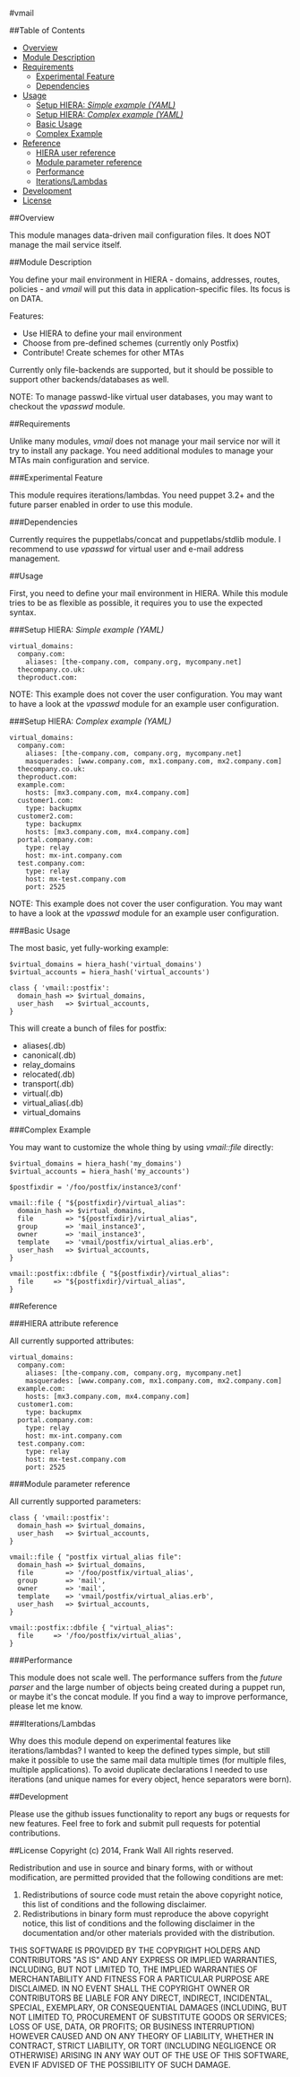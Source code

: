 #vmail

##Table of Contents

- [Overview](#overview)
- [Module Description](#module-description)
- [Requirements](#requirements)
  - [Experimental Feature](#experimental-feature)
  - [Dependencies](#dependencies)
- [Usage](#usage)
  - [Setup HIERA: _Simple example (YAML)_](#setup-hiera-_simple-example-yaml_)
  - [Setup HIERA: _Complex example (YAML)_](#setup-hiera-_complex-example-yaml_)
  - [Basic Usage](#basic-usage)
  - [Complex Example](#complex-example)
- [Reference](#reference)
  - [HIERA user reference](#hiera-user-reference)
  - [Module parameter reference](#module-parameter-reference)
  - [Performance](#performance)
  - [Iterations/Lambdas](#iterationslambdas)
- [Development](#development)
- [License](#license)

##Overview

This module manages data-driven mail configuration files. It does NOT manage the mail service itself.

##Module Description

You define your mail environment in HIERA - domains, addresses, routes, policies - and _vmail_ will put this data in application-specific files. Its focus is on DATA.

Features:

* Use HIERA to define your mail environment
* Choose from pre-defined schemes (currently only Postfix)
* Contribute! Create schemes for other MTAs

Currently only file-backends are supported, but it should be possible to support other backends/databases as well.

NOTE: To manage passwd-like virtual user databases, you may want to checkout the _vpasswd_ module.

##Requirements

Unlike many modules, _vmail_ does not manage your mail service nor will it try to install any package. You need additional modules to manage your MTAs main configuration and service.

###Experimental Feature

This module requires iterations/lambdas. You need puppet 3.2+ and the future parser enabled in order to use this module.

###Dependencies

Currently requires the puppetlabs/concat and puppetlabs/stdlib module.
I recommend to use _vpasswd_ for virtual user and e-mail address management.

##Usage

First, you need to define your mail environment in HIERA. While this module tries to be as flexible as possible, it requires you to use the expected syntax.

###Setup HIERA: _Simple example (YAML)_

    virtual_domains:
      company.com:
        aliases: [the-company.com, company.org, mycompany.net]
      thecompany.co.uk:
      theproduct.com:

NOTE: This example does not cover the user configuration. You may want to have a look at the _vpasswd_ module for an example user configuration.

###Setup HIERA: _Complex example (YAML)_

    virtual_domains:
      company.com:
        aliases: [the-company.com, company.org, mycompany.net]
        masquerades: [www.company.com, mx1.company.com, mx2.company.com]
      thecompany.co.uk:
      theproduct.com:
      example.com:
        hosts: [mx3.company.com, mx4.company.com]
      customer1.com:
        type: backupmx
      customer2.com:
        type: backupmx
        hosts: [mx3.company.com, mx4.company.com]
      portal.company.com:
        type: relay
        host: mx-int.company.com
      test.company.com:
        type: relay
        host: mx-test.company.com
        port: 2525

NOTE: This example does not cover the user configuration. You may want to have a look at the _vpasswd_ module for an example user configuration.

###Basic Usage

The most basic, yet fully-working example:

    $virtual_domains = hiera_hash('virtual_domains')
    $virtual_accounts = hiera_hash('virtual_accounts')

    class { 'vmail::postfix':
      domain_hash => $virtual_domains,
      user_hash   => $virtual_accounts,
    }

This will create a bunch of files for postfix:

* aliases(.db)
* canonical(.db)
* relay_domains
* relocated(.db)
* transport(.db)
* virtual(.db)
* virtual_alias(.db)
* virtual_domains

###Complex Example

You may want to customize the whole thing by using  _vmail::file_ directly:

    $virtual_domains = hiera_hash('my_domains')
    $virtual_accounts = hiera_hash('my_accounts')

    $postfixdir = '/foo/postfix/instance3/conf'

    vmail::file { "${postfixdir}/virtual_alias":
      domain_hash => $virtual_domains,
      file        => "${postfixdir}/virtual_alias",
      group       => 'mail_instance3',
      owner       => 'mail_instance3',
      template    => 'vmail/postfix/virtual_alias.erb',
      user_hash   => $virtual_accounts,
    }

    vmail::postfix::dbfile { "${postfixdir}/virtual_alias":
      file     => "${postfixdir}/virtual_alias",
    }

##Reference

###HIERA attribute reference

All currently supported attributes:

    virtual_domains:
      company.com:
        aliases: [the-company.com, company.org, mycompany.net]
        masquerades: [www.company.com, mx1.company.com, mx2.company.com]
      example.com:
        hosts: [mx3.company.com, mx4.company.com]
      customer1.com:
        type: backupmx
      portal.company.com:
        type: relay
        host: mx-int.company.com
      test.company.com:
        type: relay
        host: mx-test.company.com
        port: 2525

###Module parameter reference

All currently supported parameters:

    class { 'vmail::postfix':
      domain_hash => $virtual_domains,
      user_hash   => $virtual_accounts,
    }

    vmail::file { "postfix virtual_alias file":
      domain_hash => $virtual_domains,
      file        => '/foo/postfix/virtual_alias',
      group       => 'mail',
      owner       => 'mail',
      template    => 'vmail/postfix/virtual_alias.erb',
      user_hash   => $virtual_accounts,
    }

    vmail::postfix::dbfile { "virtual_alias":
      file     => '/foo/postfix/virtual_alias',
    }

###Performance

This module does not scale well. The performance suffers from the _future parser_ and the large number of objects being created during a puppet run, or maybe it's the concat module. If you find a way to improve performance, please let me know.

###Iterations/Lambdas

Why does this module depend on experimental features like iterations/lambdas? I wanted to keep the defined types simple, but still make it possible to use the same mail data multiple times (for multiple files, multiple applications). To avoid duplicate declarations I needed to use iterations (and unique names for every object, hence separators were born).

##Development

Please use the github issues functionality to report any bugs or requests for new features.
Feel free to fork and submit pull requests for potential contributions.

##License
Copyright (c) 2014, Frank Wall
All rights reserved.

Redistribution and use in source and binary forms, with or without
modification, are permitted provided that the following conditions are met: 

1. Redistributions of source code must retain the above copyright notice, this
   list of conditions and the following disclaimer. 
2. Redistributions in binary form must reproduce the above copyright notice,
   this list of conditions and the following disclaimer in the documentation
   and/or other materials provided with the distribution. 

THIS SOFTWARE IS PROVIDED BY THE COPYRIGHT HOLDERS AND CONTRIBUTORS "AS IS" AND
ANY EXPRESS OR IMPLIED WARRANTIES, INCLUDING, BUT NOT LIMITED TO, THE IMPLIED
WARRANTIES OF MERCHANTABILITY AND FITNESS FOR A PARTICULAR PURPOSE ARE
DISCLAIMED. IN NO EVENT SHALL THE COPYRIGHT OWNER OR CONTRIBUTORS BE LIABLE FOR
ANY DIRECT, INDIRECT, INCIDENTAL, SPECIAL, EXEMPLARY, OR CONSEQUENTIAL DAMAGES
(INCLUDING, BUT NOT LIMITED TO, PROCUREMENT OF SUBSTITUTE GOODS OR SERVICES;
LOSS OF USE, DATA, OR PROFITS; OR BUSINESS INTERRUPTION) HOWEVER CAUSED AND
ON ANY THEORY OF LIABILITY, WHETHER IN CONTRACT, STRICT LIABILITY, OR TORT
(INCLUDING NEGLIGENCE OR OTHERWISE) ARISING IN ANY WAY OUT OF THE USE OF THIS
SOFTWARE, EVEN IF ADVISED OF THE POSSIBILITY OF SUCH DAMAGE.
